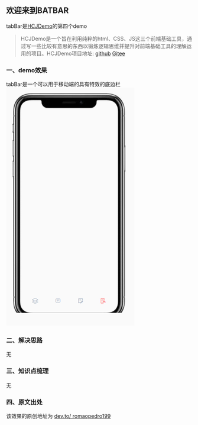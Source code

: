 

## 欢迎来到BATBAR
tabBar是[HCJDemo](https://github.com/zuogl/HCJDemo.git)的第四个demo
> HCJDemo是一个旨在利用纯粹的html、CSS、JS这三个前端基础工具，通过写一些比较有意思的东西以锻炼逻辑思维并提升对前端基础工具的理解运用的项目。HCJDemo项目地址:
[github](https://github.com/zuogl/HCJDemo.git)
[Gitee](https://gitee.com/xiao-zuo/hcjdemo.git)

### 一、demo效果
tabBar是一个可以用于移动端的具有特效的底边栏
![](../mdImage/tabBar.gif)

### 二、解决思路
无

### 三、知识点梳理
无
### 四、原文出处
该效果的原创地址为 [dev.to/ romaopedro199](https://dev.to/romaopedro199/tap-bar-with-liquid-animation-using-css-and-javascript-2l99)






